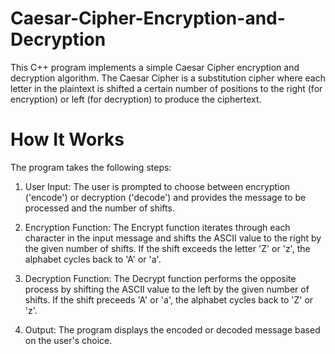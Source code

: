 # Caesar-Cipher-Encryption-and-Decryption
This C++ program implements a simple Caesar Cipher encryption and decryption algorithm. The Caesar Cipher is a substitution cipher where each letter in the plaintext is shifted a certain number of positions to the right (for encryption) or left (for decryption) to produce the ciphertext.
# How It Works
The program takes the following steps:

1. User Input: The user is prompted to choose between encryption ('encode') or decryption ('decode') and provides the message to be processed and the number of shifts.

2. Encryption Function: The Encrypt function iterates through each character in the input message and shifts the ASCII value to the right by the given number of shifts. If the shift exceeds the letter 'Z' or 'z', the alphabet cycles back to 'A' or 'a'.

3. Decryption Function: The Decrypt function performs the opposite process by shifting the ASCII value to the left by the given number of shifts. If the shift preceeds 'A' or 'a', the alphabet cycles back to 'Z' or 'z'.

4. Output: The program displays the encoded or decoded message based on the user's choice.
